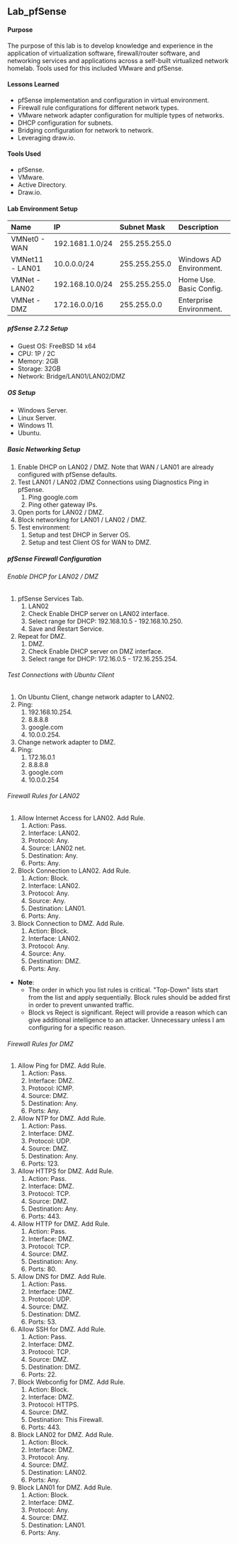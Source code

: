 ## Lab_pfSense
#### Purpose
The purpose of this lab is to develop knowledge and experience in the application of virtualization software, firewall/router software, and networking services and applications across a self-built virtualized network homelab. Tools used for this included VMware and pfSense.
#### Lessons Learned
- pfSense implementation and configuration in virtual environment.
- Firewall rule configurations for different network types. 
- VMware network adapter configuration for multiple types of networks.
- DHCP configuration for subnets.
- Bridging configuration for network to network.
- Leveraging draw.io.
#### Tools Used
- pfSense.
- VMware.
- Active Directory.
- Draw.io.
#### Lab Environment Setup
| Name            | IP              | Subnet Mask   | Description             |
| :-------------- | :-------------- | :------------ | :---------------------- |
| VMNet0 - WAN    | 192.1681.1.0/24 | 255.255.255.0 |                         |
| VMNet11 - LAN01 | 10.0.0.0/24     | 255.255.255.0 | Windows AD Environment. |
| VMNet - LAN02   | 192.168.10.0/24 | 255.255.255.0 | Home Use. Basic Config. |
| VMNet - DMZ     | 172.16.0.0/16   | 255.255.0.0   | Enterprise Environment. |
##### pfSense 2.7.2 Setup
- Guest OS: FreeBSD 14 x64
- CPU: 1P / 2C
- Memory: 2GB
- Storage: 32GB
- Network: Bridge/LAN01/LAN02/DMZ
##### OS Setup
- Windows Server.
- Linux Server.
- Windows 11. 
- Ubuntu.
##### Basic Networking Setup
1. Enable DHCP on LAN02 / DMZ. Note that WAN / LAN01 are already configured with pfSense defaults. 
2. Test LAN01 / LAN02 /DMZ Connections using Diagnostics Ping in pfSense.
	1. Ping google.com
	2. Ping other gateway IPs.
3. Open ports for LAN02 / DMZ.
4. Block networking for LAN01 / LAN02 / DMZ.
5. Test environment:
	1. Setup and test DHCP in Server OS. 
	2. Setup and test Client OS for WAN to DMZ. 
##### pfSense Firewall Configuration
###### Enable DHCP for LAN02 / DMZ
1. pfSense Services Tab.
	1. LAN02
	2. Check Enable DHCP server on LAN02 interface.
	3. Select range for DHCP: 192.168.10.5 - 192.168.10.250.
	4. Save and Restart Service.
2. Repeat for DMZ.
	1. DMZ.
	2. Check Enable DHCP server on DMZ interface.
	3. Select range for DHCP: 172.16.0.5 - 172.16.255.254.
###### Test Connections with Ubuntu Client
1. On Ubuntu Client, change network adapter to LAN02.
2. Ping:
	1. 192.168.10.254.
	2. 8.8.8.8
	3. google.com
	4. 10.0.0.254.
3. Change network adapter to DMZ.
4. Ping:
	1. 172.16.0.1
	2. 8.8.8.8
	3. google.com
	4. 10.0.0.254
###### Firewall Rules for LAN02
1. Allow Internet Access for LAN02. Add Rule.
	1. Action: Pass.
	2. Interface: LAN02.
	3. Protocol: Any.
	4. Source: LAN02 net.
	5. Destination: Any.
	6. Ports: Any.
2. Block Connection to LAN02. Add Rule. 
	1. Action: Block.
	2. Interface: LAN02.
	3. Protocol: Any.
	4. Source: Any. 
	5. Destination: LAN01.
	6. Ports: Any.
3. Block Connection to DMZ. Add Rule.
	1. Action: Block.
	2. Interface: LAN02.
	3. Protocol: Any.
	4. Source: Any.
	5. Destination: DMZ.
	6. Ports: Any.
- **Note**: 
	- The order in which you list rules is critical. "Top-Down" lists start from the list and apply sequentially. Block rules should be added first in order to prevent unwanted traffic. 
	- Block vs Reject is significant. Reject will provide a reason which can give additional intelligence to an attacker. Unnecessary unless I am configuring for a specific reason. 
###### Firewall Rules for DMZ
1. Allow Ping for DMZ. Add Rule.
	1. Action: Pass.
	2. Interface: DMZ.
	3. Protocol: ICMP.
	4. Source: DMZ.
	5. Destination: Any.
	6. Ports: Any.
2. Allow NTP for DMZ. Add Rule.
	1. Action: Pass.
	2. Interface: DMZ.
	3. Protocol: UDP.
	4. Source: DMZ.
	5. Destination: Any.
	6. Ports: 123.
3. Allow HTTPS for DMZ. Add Rule. 
	1. Action: Pass.
	2. Interface: DMZ.
	3. Protocol: TCP.
	4. Source: DMZ.
	5. Destination: Any.
	6. Ports: 443.
4. Allow HTTP for DMZ. Add Rule.
	1. Action: Pass.
	2. Interface: DMZ.
	3. Protocol: TCP.
	4. Source: DMZ.
	5. Destination: Any.
	6. Ports: 80.
5. Allow DNS for DMZ. Add Rule.
	1. Action: Pass.
	2. Interface: DMZ.
	3. Protocol: UDP.
	4. Source: DMZ.
	5. Destination: DMZ.
	6. Ports: 53.
6. Allow SSH for DMZ. Add Rule.
	1. Action: Pass.
	2. Interface: DMZ.
	3. Protocol: TCP.
	4. Source: DMZ.
	5. Destination: DMZ.
	6. Ports: 22.
7. Block Webconfig for DMZ. Add Rule. 
	1. Action: Block.
	2. Interface: DMZ.
	3. Protocol: HTTPS.
	4. Source: DMZ.
	5. Destination: This Firewall.
	6. Ports: 443.
8. Block LAN02 for DMZ. Add Rule.
	1. Action: Block.
	2. Interface: DMZ.
	3. Protocol: Any.
	4. Source: DMZ.
	5. Destination: LAN02.
	6. Ports: Any.
9. Block LAN01 for DMZ. Add Rule.
	1. Action: Block.
	2. Interface: DMZ.
	3. Protocol: Any.
	4. Source: DMZ.
	5. Destination: LAN01.
	6. Ports: Any.
